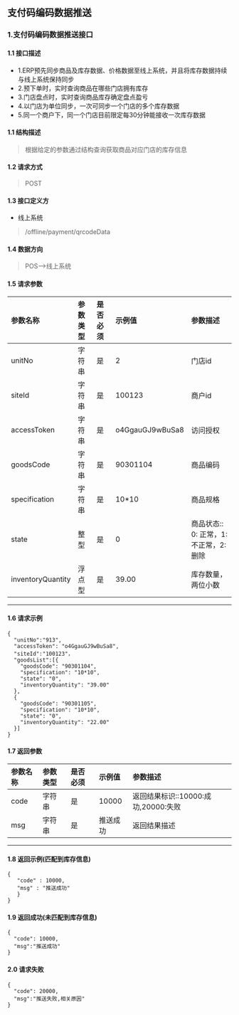 ## 支付码编码数据推送
### 1.支付码编码数据推送接口
#### 1.1 接口描述
* 1.ERP预先同步商品及库存数据、价格数据至线上系统，并且将库存数据持续与线上系统保持同步
* 2.预下单时，实时查询商品在哪些门店拥有库存
* 3.门店盘点时，实时查询商品库存确定盘点盈亏
* 4.以门店为单位同步，一次可同步一个门店的多个库存数据
* 5.同一个商户下，同一个门店目前限定每30分钟能接收一次库存数据
#### 1.1 结构描述
> 根据给定的参数通过结构查询获取商品对应门店的库存信息
#### 1.2 请求方式
> POST
#### 1.3 接口定义方
* 线上系统
> /offline/payment/qrcodeData
#### 1.4 数据方向
> POS-->线上系统
#### 1.5 请求参数
| 参数名称 | 参数类型 | 是否必须 | 示例值 | 参数描述  |
| :---         |     :---      |     :--- | :--- | :--- |
| unitNo   | 字符串    | 是    | 2    | 门店id |
| siteId   | 字符串    | 是    | 100123    | 商户id |
| accessToken   | 字符串     | 是    | o4GgauGJ9wBuSa8    | 访问授权 |
| goodsCode   | 字符串    | 是    |   90301104  | 商品编码 |
| specification   | 字符串    | 是    |   10*10  | 商品规格 |
| state   | 整型    | 是    |   0  | 商品状态:: 0: 正常，1:不正常，2:删除|
| inventoryQuantity   | 浮点型    | 是    |   39.00  | 库存数量，两位小数|
--------------------- 
#### 1.6 请求示例
```
{
  "unitNo":"913",
  "accessToken": "o4GgauGJ9wBuSa8",
  "siteId":"100123"，
  "goodsList":[{
    "goodsCode": "90301104",
    "specification": "10*10",
    "state": "0",
    "inventoryQuantity": "39.00"
  },
  {
    "goodsCode": "90301105",
    "specification": "10*10",
    "state": "0",
    "inventoryQuantity": "22.00"
  }]
}
```
#### 1.7 返回参数
| 参数名称 | 参数类型 | 是否必须 | 示例值 | 参数描述  |
| :---  |   :-------    |    :---   | :---        | :---        |
| code   | 字符串     | 是            | 10000   |返回结果标识::10000:成功,20000:失败|
| msg   | 字符串     | 是    | 推送成功   |返回结果描述|
--------------------- 
#### 1.8 返回示例(匹配到库存信息)
 ``` 
{
    "code" : 10000,
    "msg" : "推送成功"
    }
}
```
#### 1.9 返回成功(未匹配到库存信息)
```
{
  "code": 10000,
  "msg":"推送成功"
}
```
#### 2.0 请求失败
```
{
  "code": 20000,
  "msg":"推送失败,相关原因"
}
```
